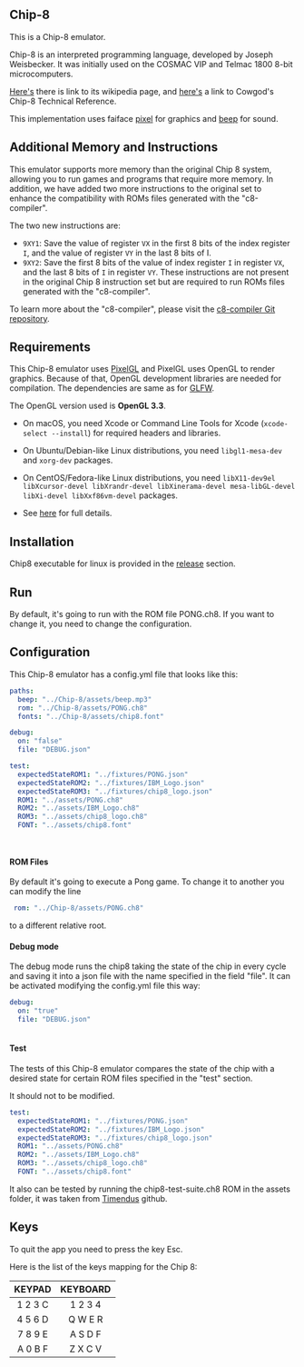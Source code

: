 ## Chip-8

This is a Chip-8 emulator.   

Chip-8 is an interpreted programming language, developed by Joseph Weisbecker. It was initially used on the COSMAC VIP and Telmac 1800 8-bit microcomputers.  

[Here's](https://en.wikipedia.org/wiki/CHIP-8) there is link to its wikipedia page, and [here's](http://devernay.free.fr/hacks/chip8/C8TECH10.HTM) a link to Cowgod's Chip-8 Technical Reference.

This implementation uses faiface [pixel](https://github.com/faiface/pixel) for graphics and [beep](https://github.com/faiface/beep) for sound. 



## Additional Memory and Instructions

This emulator supports more memory than the original Chip 8 system, allowing you to run games and programs that require more memory. In addition, we have added two more instructions to the original set to enhance the compatibility with ROMs files generated with the "c8-compiler".

The two new instructions are:

- `9XY1`: Save the value of register `VX` in the first 8 bits of the index register `I`, and the value of register `VY` in the last 8 bits of I.
- `9XY2`: Save the first 8 bits of the value of index register `I` in register `VX`, and the last 8 bits of `I` in register `VY`.
  These instructions are not present in the original Chip 8 instruction set but are required to run ROMs files generated with the "c8-compiler".

To learn more about the "c8-compiler", please visit the [c8-compiler Git repository](https://github.com/NoetherianRing/c8-compiler).


## Requirements

This Chip-8 emulator uses [PixelGL](https://github.com/faiface/pixel/blob/master/README.md) and PixelGL uses OpenGL to render graphics. Because of that, OpenGL development libraries are needed for compilation. The dependencies are same as for [GLFW](https://github.com/go-gl/glfw).

The OpenGL version used is **OpenGL 3.3**.

- On macOS, you need Xcode or Command Line Tools for Xcode (`xcode-select --install`) for required headers and libraries.

- On Ubuntu/Debian-like Linux distributions, you need `libgl1-mesa-dev` and `xorg-dev` packages.

- On CentOS/Fedora-like Linux distributions, you need `libX11-dev9el libXcursor-devel libXrandr-devel libXinerama-devel mesa-libGL-devel libXi-devel libXxf86vm-devel` packages.

- See [here](http://www.glfw.org/docs/latest/compile.html#compile_deps) for full details.


## Installation

Chip8 executable for linux is provided in the [release](https://github.com/NoetherianRing/Chip-8/releases/tag/release) section.

## Run

By default, it's going to run with the ROM file PONG.ch8. If you want to change it, you need to change the configuration.

## Configuration

This Chip-8 emulator has a config.yml file that looks like this:

```yml
paths:
  beep: "../Chip-8/assets/beep.mp3"
  rom: "../Chip-8/assets/PONG.ch8"
  fonts: "../Chip-8/assets/chip8.font"

debug:
  on: "false"
  file: "DEBUG.json"

test:
  expectedStateROM1: "../fixtures/PONG.json"
  expectedStateROM2: "../fixtures/IBM_Logo.json"
  expectedStateROM3: "../fixtures/chip8_logo.json"
  ROM1: "../assets/PONG.ch8"
  ROM2: "../assets/IBM_Logo.ch8"
  ROM3: "../assets/chip8_logo.ch8"
  FONT: "../assets/chip8.font"




```

#### ROM Files

By default it's going to execute a Pong game.  To change it to another you can modify the line

```yml
 rom: "../Chip-8/assets/PONG.ch8"
```

to a different relative root.

#### Debug mode

The debug mode runs the chip8 taking the state of the chip in every cycle and saving it into a json file with the name specified in the field "file".
It can be activated modifying the config.yml file this way:

```yml
debug:
  on: "true"
  file: "DEBUG.json"
   
```

#### Test 

The tests of this Chip-8 emulator compares the state of the chip with a desired state for certain ROM files specified in the "test" section.

It should not to be modified.
```yml
test:
  expectedStateROM1: "../fixtures/PONG.json"
  expectedStateROM2: "../fixtures/IBM_Logo.json"
  expectedStateROM3: "../fixtures/chip8_logo.json"
  ROM1: "../assets/PONG.ch8"
  ROM2: "../assets/IBM_Logo.ch8"
  ROM3: "../assets/chip8_logo.ch8"
  FONT: "../assets/chip8.font"

```
It also can be tested by running the chip8-test-suite.ch8 ROM in the assets folder, it was taken from [Timendus](https://github.com/Timendus/chip8-test-suite) github. 

## Keys

To quit the app you need to press the key Esc. 

Here is the list of the keys mapping for the Chip 8:


|        KEYPAD          |       KEYBOARD      |
| :--------------------: | :-----------------: |
|        1 2 3 C         |       1 2 3 4       |
|        4 5 6 D         |       Q W E R       |
|        7 8 9 E         |       A S D F       |
|        A 0 B F         |       Z X C V       |

